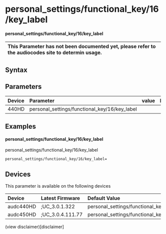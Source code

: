 ﻿---
description: personal_settings/functional_key/16/key_label
search: false
---

# personal_settings/functional_key/16/key_label

#### personal_settings/functional_key/16/key_label


| This Parameter has not been documented yet, please refer to the audiocodes site to determin usage.  | 
| :--- |

## Syntax

## Parameters
|Device|Parameter|value|Description|
|:---|:---|:---|:---|
| 440HD | personal_settings/functional_key/16/key_label |  |  |

## Examples
#### personal_settings/functional_key/16/key_label

personal_settings/functional_key/16/key_label

```
personal_settings/functional_key/16/key_label=
```

## Devices
This parameter is available on the following devices

| Device | Latest Firmware | Default Value |
|:---|:---|:---|
| audc440HD | ;UC_3.0.1.322 | personal_settings/functional_key/16/key_label= 
| audc450HD | ;UC_3.0.4.111.77 | personal_settings/functional_key/16/key_label= 

(view disclaimer)[disclaimer]
